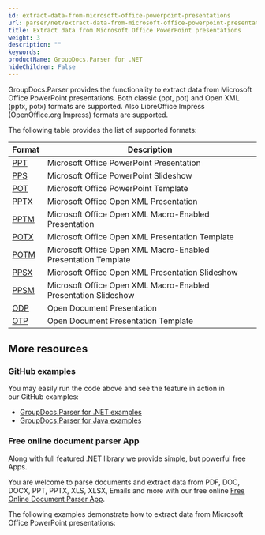```yaml
---
id: extract-data-from-microsoft-office-powerpoint-presentations
url: parser/net/extract-data-from-microsoft-office-powerpoint-presentations
title: Extract data from Microsoft Office PowerPoint presentations
weight: 3
description: ""
keywords: 
productName: GroupDocs.Parser for .NET
hideChildren: False
---
```

GroupDocs.Parser provides the functionality to extract data from Microsoft Office PowerPoint presentations. Both classic (ppt, pot) and Open XML (pptx, potx) formats are supported. Also LibreOffice Impress (OpenOffice.org Impress) formats are supported.

The following table provides the list of supported formats:

| Format | Description |
| --- | --- |
| [PPT](https://wiki.fileformat.com/presentation/ppt/) | Microsoft Office PowerPoint Presentation |
| [PPS](https://wiki.fileformat.com/presentation/pps/) | Microsoft Office PowerPoint Slideshow |
| [POT](https://wiki.fileformat.com/presentation/pot/) | Microsoft Office PowerPoint Template |
| [PPTX](https://wiki.fileformat.com/presentation/pptx/) | Microsoft Office Open XML Presentation |
| [PPTM](https://wiki.fileformat.com/presentation/pptm/) | Microsoft Office Open XML Macro-Enabled Presentation |
| [POTX](https://wiki.fileformat.com/presentation/potx/) | Microsoft Office Open XML Presentation Template |
| [POTM](https://wiki.fileformat.com/presentation/potm/) | Microsoft Office Open XML Macro-Enabled Presentation Template |
| [PPSX](https://wiki.fileformat.com/presentation/ppsx/) | Microsoft Office Open XML Presentation Slideshow |
| [PPSM](https://wiki.fileformat.com/presentation/ppsm/) | Microsoft Office Open XML Macro-Enabled Presentation Slideshow |
| [ODP](https://wiki.fileformat.com/presentation/odp/) | Open Document Presentation |
| [OTP](https://wiki.fileformat.com/presentation/otp/) | Open Document Presentation Template |

## More resources

### GitHub examples

You may easily run the code above and see the feature in action in our GitHub examples:

*   [GroupDocs.Parser for .NET examples](https://github.com/groupdocs-parser/GroupDocs.Parser-for-.NET)    
*   [GroupDocs.Parser for Java examples](https://github.com/groupdocs-parser/GroupDocs.Parser-for-Java)    

### Free online document parser App

Along with full featured .NET library we provide simple, but powerful free Apps.

You are welcome to parse documents and extract data from PDF, DOC, DOCX, PPT, PPTX, XLS, XLSX, Emails and more with our free online [Free Online Document Parser App](https://products.groupdocs.app/parser).

The following examples demonstrate how to extract data from Microsoft Office PowerPoint presentations: